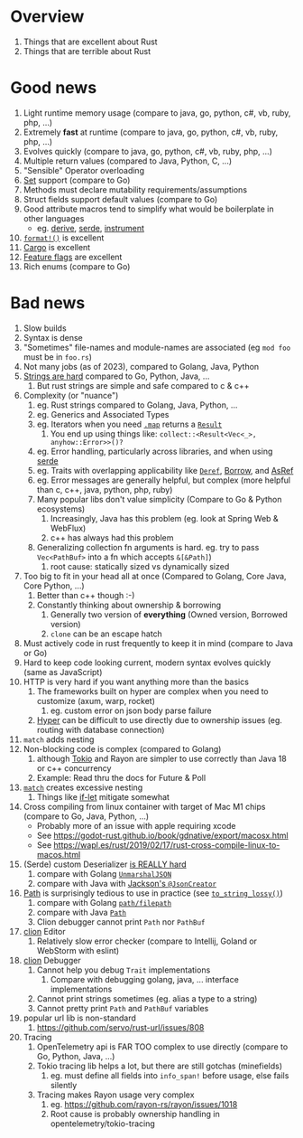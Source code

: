 # Overview
1. Things that are excellent about Rust
1. Things that are terrible about Rust


# Good news
1. Light runtime memory usage (compare to java, go, python, c#, vb, ruby, php, ...)
1. Extremely **fast** at runtime (compare to java, go, python, c#, vb, ruby, php, ...)
1. Evolves quickly (compare to java, go, python, c#, vb, ruby, php, ...)
1. Multiple return values (compared to Java, Python, C, ...)
1. "Sensible" Operator overloading
1. [Set](https://doc.rust-lang.org/std/collections/struct.HashSet.html) support (compare to Go)
1. Methods must declare mutability requirements/assumptions
1. Struct fields support default values (compare to Go)
1. Good attribute macros tend to simplify what would be boilerplate in other languages
    - eg. [derive](), [serde](https://serde.rs/derive.html), [instrument](https://docs.rs/tracing/latest/tracing/attr.instrument.html)
1. [`format!()`](https://doc.rust-lang.org/std/macro.format.html) is excellent
1. [Cargo](https://doc.rust-lang.org/cargo/) is excellent
1. [Feature flags](https://doc.rust-lang.org/cargo/reference/features.html) are excellent
1. Rich enums (compare to Go)


# Bad news
1. Slow builds
1. Syntax is dense
1. "Sometimes" file-names and module-names are associated (eg `mod foo` must be in `foo.rs`)
1. Not many jobs (as of 2023), compared to Golang, Java, Python
1. [Strings are hard](./strings.md) compared to Go, Python, Java, ...
    1. But rust strings are simple and safe compared to c & c++
1. Complexity (or "nuance")
    1. eg. Rust strings compared to Golang, Java, Python, ...
    1. eg. Generics and Associated Types
    1. eg. Iterators when you need [`.map`](https://doc.rust-lang.org/std/iter/struct.Map.html) returns a [`Result`](https://doc.rust-lang.org/std/result/)
        1. You end up using things like: `collect::<Result<Vec<_>, anyhow::Error>>()?`
    1. eg. Error handling, particularly across libraries, and when using [serde](https://serde.rs/)
    1. eg. Traits with overlapping applicability like [`Deref`](https://doc.rust-lang.org/std/ops/trait.Deref.html), [Borrow](https://doc.rust-lang.org/std/borrow/trait.Borrow.html), and [AsRef](https://doc.rust-lang.org/std/convert/trait.AsRef.html)
    1. eg. Error messages are generally helpful, but complex (more helpful than c, c++, java, python, php, ruby)
    1. Many popular libs don't value simplicity (Compare to Go & Python ecosystems)
        1. Increasingly, Java has this problem (eg. look at Spring Web & WebFlux)
        1. c++ has always had this problem
    1. Generalizing collection fn arguments is hard.  eg. try to pass `Vec<PathBuf>` into a fn which accepts `&[&Path]`)
        1. root cause: statically sized vs dynamically sized
1. Too big to fit in your head all at once (Compared to Golang, Core Java, Core Python, ...)
    1. Better than c++ though :-)
    1. Constantly thinking about ownership & borrowing
        1. Generally two version of **everything** (Owned version, Borrowed version)
        1. `clone` can be an escape hatch
1. Must actively code in rust frequently to keep it in mind (compare to Java or Go)
1. Hard to keep code looking current, modern syntax evolves quickly (same as JavaScript)
1. HTTP is very hard if you want anything more than the basics
    1. The frameworks built on hyper are complex when you need to customize (axum, warp, rocket)
        1. eg. custom error on json body parse failure
    1. [Hyper](https://hyper.rs/) can be difficult to use directly due to ownership issues (eg. routing with database connection)
1. `match` adds nesting
1. Non-blocking code is complex (compared to Golang)
    1. although [Tokio](https://tokio.rs/) and Rayon are simpler to use correctly than Java 18 or c++ concurrency
    1. Example: Read thru the docs for Future & Poll
1. [`match`](https://doc.rust-lang.org/rust-by-example/flow_control/match.html) creates excessive nesting
    1. Things like [if-let](https://doc.rust-lang.org/rust-by-example/flow_control/if_let.html) mitigate somewhat
1. Cross compiling from linux container with target of Mac M1 chips (compare to Go, Java, Python, ...)
    - Probably more of an issue with apple requiring xcode
    - See https://godot-rust.github.io/book/gdnative/export/macosx.html
    - See https://wapl.es/rust/2019/02/17/rust-cross-compile-linux-to-macos.html
1. (Serde) custom Deserializer [is REALLY hard](https://serde.rs/impl-deserialize.html)
    1. compare with Golang [`UnmarshalJSON`](https://pkg.go.dev/encoding/json#Unmarshaler)
    1. compare with Java with [Jackson's `@JsonCreator`](https://javadoc.io/static/com.fasterxml.jackson.core/jackson-annotations/2.14.2/com/fasterxml/jackson/annotation/JsonCreator.html)
1. [Path](https://doc.rust-lang.org/std/path/struct.Path.html) is surprisingly tedious to use in practice (see [`to_string_lossy()`](https://doc.rust-lang.org/std/ffi/struct.OsStr.html#method.to_os_string))
    1. compare with Golang [`path/filepath`](https://pkg.go.dev/path/filepath)
    1. compare with Java [`Path`](https://docs.oracle.com/en/java/javase/11/docs/api/java.base/java/nio/file/Path.html)
    1. Clion debugger cannot print `Path` nor `PathBuf`
1. [clion](https://www.jetbrains.com/clion/) Editor
    1. Relatively slow error checker (compare to Intellij, Goland or WebStorm with eslint)
1. [clion](https://www.jetbrains.com/clion/) Debugger 
    1. Cannot help you debug `Trait` implementations
        1. Compare with debugging golang, java, ... interface implementations
    1. Cannot print strings sometimes (eg. alias a type to a string)    
    1. Cannot pretty print `Path` and `PathBuf` variables
1. popular url lib is non-standard
    1. https://github.com/servo/rust-url/issues/808
1. Tracing
    1. OpenTelemetry api is FAR TOO complex to use directly (compare to Go, Python, Java, ...)
    1. Tokio tracing lib helps a lot, but there are still gotchas (minefields)
        1. eg. must define all fields into `info_span!` before usage, else fails silently
    1. Tracing makes Rayon usage very complex
        1. eg. https://github.com/rayon-rs/rayon/issues/1018
        1. Root cause is probably ownership handling in opentelemetry/tokio-tracing

